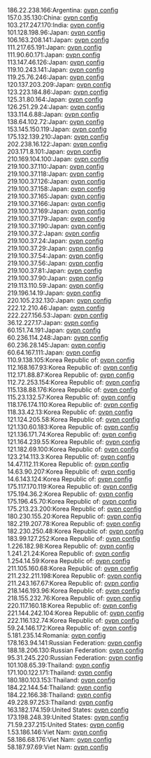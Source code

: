 186.22.238.166:Argentina: [ovpn config](vpn/186_22_238_166.ovpn)  
157.0.35.130:China: [ovpn config](vpn/157_0_35_130.ovpn)  
103.217.247.170:India: [ovpn config](vpn/103_217_247_170.ovpn)  
101.128.198.96:Japan: [ovpn config](vpn/101_128_198_96.ovpn)  
106.163.208.141:Japan: [ovpn config](vpn/106_163_208_141.ovpn)  
111.217.65.191:Japan: [ovpn config](vpn/111_217_65_191.ovpn)  
111.90.60.171:Japan: [ovpn config](vpn/111_90_60_171.ovpn)  
113.147.46.126:Japan: [ovpn config](vpn/113_147_46_126.ovpn)  
119.10.243.141:Japan: [ovpn config](vpn/119_10_243_141.ovpn)  
119.25.76.246:Japan: [ovpn config](vpn/119_25_76_246.ovpn)  
120.137.203.209:Japan: [ovpn config](vpn/120_137_203_209.ovpn)  
123.223.184.86:Japan: [ovpn config](vpn/123_223_184_86.ovpn)  
125.31.80.164:Japan: [ovpn config](vpn/125_31_80_164.ovpn)  
126.251.29.24:Japan: [ovpn config](vpn/126_251_29_24.ovpn)  
133.114.6.88:Japan: [ovpn config](vpn/133_114_6_88.ovpn)  
138.64.102.72:Japan: [ovpn config](vpn/138_64_102_72.ovpn)  
153.145.150.119:Japan: [ovpn config](vpn/153_145_150_119.ovpn)  
175.132.139.210:Japan: [ovpn config](vpn/175_132_139_210.ovpn)  
202.238.16.122:Japan: [ovpn config](vpn/202_238_16_122.ovpn)  
203.171.8.101:Japan: [ovpn config](vpn/203_171_8_101.ovpn)  
210.169.104.100:Japan: [ovpn config](vpn/210_169_104_100.ovpn)  
219.100.37.110:Japan: [ovpn config](vpn/219_100_37_110.ovpn)  
219.100.37.118:Japan: [ovpn config](vpn/219_100_37_118.ovpn)  
219.100.37.126:Japan: [ovpn config](vpn/219_100_37_126.ovpn)  
219.100.37.158:Japan: [ovpn config](vpn/219_100_37_158.ovpn)  
219.100.37.165:Japan: [ovpn config](vpn/219_100_37_165.ovpn)  
219.100.37.166:Japan: [ovpn config](vpn/219_100_37_166.ovpn)  
219.100.37.169:Japan: [ovpn config](vpn/219_100_37_169.ovpn)  
219.100.37.179:Japan: [ovpn config](vpn/219_100_37_179.ovpn)  
219.100.37.190:Japan: [ovpn config](vpn/219_100_37_190.ovpn)  
219.100.37.2:Japan: [ovpn config](vpn/219_100_37_2.ovpn)  
219.100.37.24:Japan: [ovpn config](vpn/219_100_37_24.ovpn)  
219.100.37.29:Japan: [ovpn config](vpn/219_100_37_29.ovpn)  
219.100.37.54:Japan: [ovpn config](vpn/219_100_37_54.ovpn)  
219.100.37.56:Japan: [ovpn config](vpn/219_100_37_56.ovpn)  
219.100.37.81:Japan: [ovpn config](vpn/219_100_37_81.ovpn)  
219.100.37.90:Japan: [ovpn config](vpn/219_100_37_90.ovpn)  
219.113.110.59:Japan: [ovpn config](vpn/219_113_110_59.ovpn)  
219.196.14.19:Japan: [ovpn config](vpn/219_196_14_19.ovpn)  
220.105.232.130:Japan: [ovpn config](vpn/220_105_232_130.ovpn)  
222.12.210.46:Japan: [ovpn config](vpn/222_12_210_46.ovpn)  
222.227.156.53:Japan: [ovpn config](vpn/222_227_156_53.ovpn)  
36.12.227.17:Japan: [ovpn config](vpn/36_12_227_17.ovpn)  
60.151.74.191:Japan: [ovpn config](vpn/60_151_74_191.ovpn)  
60.236.114.248:Japan: [ovpn config](vpn/60_236_114_248.ovpn)  
60.236.28.145:Japan: [ovpn config](vpn/60_236_28_145.ovpn)  
60.64.167.111:Japan: [ovpn config](vpn/60_64_167_111.ovpn)  
110.9.138.105:Korea Republic of: [ovpn config](vpn/110_9_138_105.ovpn)  
112.168.167.93:Korea Republic of: [ovpn config](vpn/112_168_167_93.ovpn)  
112.171.88.87:Korea Republic of: [ovpn config](vpn/112_171_88_87.ovpn)  
112.72.253.154:Korea Republic of: [ovpn config](vpn/112_72_253_154.ovpn)  
115.138.88.176:Korea Republic of: [ovpn config](vpn/115_138_88_176.ovpn)  
115.23.132.57:Korea Republic of: [ovpn config](vpn/115_23_132_57.ovpn)  
118.176.174.110:Korea Republic of: [ovpn config](vpn/118_176_174_110.ovpn)  
118.33.42.13:Korea Republic of: [ovpn config](vpn/118_33_42_13.ovpn)  
121.124.205.58:Korea Republic of: [ovpn config](vpn/121_124_205_58.ovpn)  
121.130.60.183:Korea Republic of: [ovpn config](vpn/121_130_60_183.ovpn)  
121.136.171.74:Korea Republic of: [ovpn config](vpn/121_136_171_74.ovpn)  
121.164.239.55:Korea Republic of: [ovpn config](vpn/121_164_239_55.ovpn)  
121.182.69.100:Korea Republic of: [ovpn config](vpn/121_182_69_100.ovpn)  
123.214.113.3:Korea Republic of: [ovpn config](vpn/123_214_113_3.ovpn)  
14.47.112.11:Korea Republic of: [ovpn config](vpn/14_47_112_11.ovpn)  
14.63.90.207:Korea Republic of: [ovpn config](vpn/14_63_90_207.ovpn)  
14.6.143.124:Korea Republic of: [ovpn config](vpn/14_6_143_124.ovpn)  
175.117.170.119:Korea Republic of: [ovpn config](vpn/175_117_170_119.ovpn)  
175.194.36.2:Korea Republic of: [ovpn config](vpn/175_194_36_2.ovpn)  
175.196.45.70:Korea Republic of: [ovpn config](vpn/175_196_45_70.ovpn)  
175.213.23.200:Korea Republic of: [ovpn config](vpn/175_213_23_200.ovpn)  
180.230.155.20:Korea Republic of: [ovpn config](vpn/180_230_155_20.ovpn)  
182.219.207.78:Korea Republic of: [ovpn config](vpn/182_219_207_78.ovpn)  
182.230.250.48:Korea Republic of: [ovpn config](vpn/182_230_250_48.ovpn)  
183.99.127.252:Korea Republic of: [ovpn config](vpn/183_99_127_252.ovpn)  
1.226.182.98:Korea Republic of: [ovpn config](vpn/1_226_182_98.ovpn)  
1.241.21.24:Korea Republic of: [ovpn config](vpn/1_241_21_24.ovpn)  
1.254.14.59:Korea Republic of: [ovpn config](vpn/1_254_14_59.ovpn)  
211.105.160.68:Korea Republic of: [ovpn config](vpn/211_105_160_68.ovpn)  
211.232.211.198:Korea Republic of: [ovpn config](vpn/211_232_211_198.ovpn)  
211.243.167.67:Korea Republic of: [ovpn config](vpn/211_243_167_67.ovpn)  
218.146.193.96:Korea Republic of: [ovpn config](vpn/218_146_193_96.ovpn)  
218.155.232.76:Korea Republic of: [ovpn config](vpn/218_155_232_76.ovpn)  
220.117.160.18:Korea Republic of: [ovpn config](vpn/220_117_160_18.ovpn)  
221.144.242.104:Korea Republic of: [ovpn config](vpn/221_144_242_104.ovpn)  
222.116.132.74:Korea Republic of: [ovpn config](vpn/222_116_132_74.ovpn)  
59.24.146.172:Korea Republic of: [ovpn config](vpn/59_24_146_172.ovpn)  
5.181.235.14:Romania: [ovpn config](vpn/5_181_235_14.ovpn)  
178.163.94.141:Russian Federation: [ovpn config](vpn/178_163_94_141.ovpn)  
188.18.206.130:Russian Federation: [ovpn config](vpn/188_18_206_130.ovpn)  
95.31.245.220:Russian Federation: [ovpn config](vpn/95_31_245_220.ovpn)  
101.108.65.39:Thailand: [ovpn config](vpn/101_108_65_39.ovpn)  
171.100.122.171:Thailand: [ovpn config](vpn/171_100_122_171.ovpn)  
180.180.103.153:Thailand: [ovpn config](vpn/180_180_103_153.ovpn)  
184.22.144.54:Thailand: [ovpn config](vpn/184_22_144_54.ovpn)  
184.22.166.38:Thailand: [ovpn config](vpn/184_22_166_38.ovpn)  
49.228.97.253:Thailand: [ovpn config](vpn/49_228_97_253.ovpn)  
163.182.174.159:United States: [ovpn config](vpn/163_182_174_159.ovpn)  
173.198.248.39:United States: [ovpn config](vpn/173_198_248_39.ovpn)  
71.59.237.215:United States: [ovpn config](vpn/71_59_237_215.ovpn)  
1.53.186.146:Viet Nam: [ovpn config](vpn/1_53_186_146.ovpn)  
58.186.68.176:Viet Nam: [ovpn config](vpn/58_186_68_176.ovpn)  
58.187.97.69:Viet Nam: [ovpn config](vpn/58_187_97_69.ovpn)  
